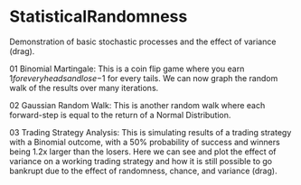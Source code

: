 # StatisticalRandomness
Demonstration of basic stochastic processes and the effect of variance (drag).

01 Binomial Martingale:
This is a coin flip game where you earn $1 for every heads and lose -$1 for every tails. We can now graph the random walk of the results over many iterations.

02 Gaussian Random Walk:
This is another random walk where each forward-step is equal to the return of a Normal Distribution.

03 Trading Strategy Analysis:
This is simulating results of a trading strategy with a Binomial outcome, with a 50% probability of success and winners being 1.2x larger than the losers. Here we can see and plot the effect of variance on a working trading strategy and how it is still possible to go bankrupt due to the effect of randomness, chance, and variance (drag).
